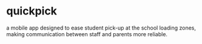 # quickpick
a mobile app designed to ease student pick-up at the school loading zones, making communication between staff and parents more reliable.
